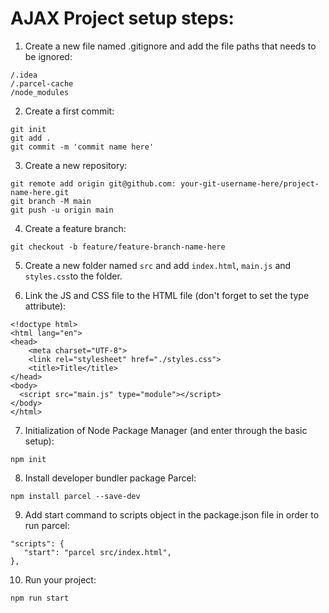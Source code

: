 # **AJAX Project setup steps:**

1. Create a new file named .gitignore and add the file paths that needs to be ignored:
````angular2html
/.idea
/.parcel-cache
/node_modules
````

2. Create a first commit:
```angular2html
git init
git add .
git commit -m 'commit name here'
```

3. Create a new repository:
```angular2html
git remote add origin git@github.com: your-git-username-here/project-name-here.git
git branch -M main
git push -u origin main
```

4. Create a feature branch:
```
git checkout -b feature/feature-branch-name-here
```

5. Create a new folder named `src` and add `index.html`, `main.js` and `styles.css`to the folder. 


6. Link the JS and CSS file to the HTML file (don't forget to set the type attribute):
````angular2html
<!doctype html>
<html lang="en">
<head>
    <meta charset="UTF-8">
    <link rel="stylesheet" href="./styles.css">
    <title>Title</title>
</head>
<body>
  <script src="main.js" type="module"></script>
</body>
</html>
````

7. Initialization of Node Package Manager (and enter through the basic setup):
```
npm init
```
8. Install developer bundler package Parcel:
```angular2html
npm install parcel --save-dev
```
9. Add start command to scripts object in the package.json file in order to run parcel:
```angular2html
"scripts": {
   "start": "parcel src/index.html",
},
```
10. Run your project:
```angular2html
npm run start
```






